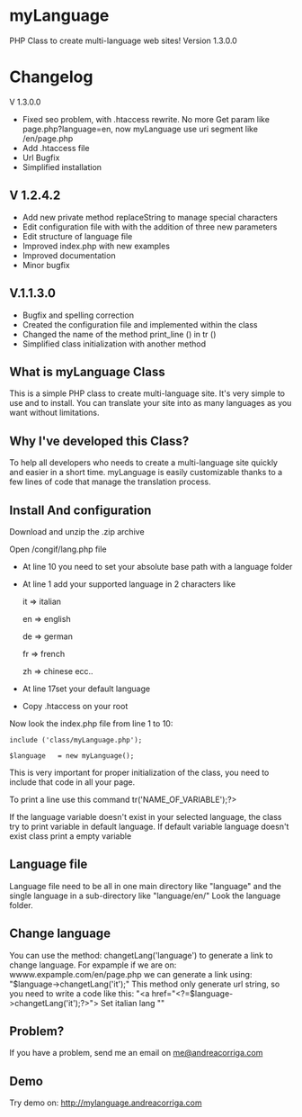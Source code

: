 
myLanguage 
==========

PHP Class to create multi-language web sites!
Version 1.3.0.0

Changelog
=

V 1.3.0.0
- Fixed seo problem, with .htaccess rewrite. No more Get param like page.php?language=en, now myLanguage use uri segment like /en/page.php
- Add .htaccess file
- Url Bugfix
- Simplified installation

V 1.2.4.2
-

- Add new private method replaceString to manage special characters
- Edit configuration file with with the addition of three new parameters
- Edit structure of language file
- Improved index.php with new examples
- Improved documentation
- Minor bugfix

V.1.1.3.0
-

- Bugfix and spelling correction
- Created the configuration file and implemented within the class
- Changed the name of the method print_line () in tr ()
- Simplified class initialization with another method

What is myLanguage Class
-
This is a simple PHP class to create multi-language site. It's very simple to use and to install.
You can translate your site into as many languages as you want without limitations.

Why I've developed this Class?
-
To help all developers who needs to create a multi-language site quickly and easier in a short time. myLanguage is easily customizable thanks to a few lines of code that manage the translation process.


Install And configuration
-
Download and unzip the .zip archive

Open /congif/lang.php file
- At line 10 you need to set your absolute base path with a language folder 
- At line 1 add your supported language in 2 characters like

	it => italian

	en => english

	de => german

	fr => french

	zh => chinese
 ecc..
 
- At line 17set your default language
- Copy .htaccess on your root 

Now look the index.php file from line 1 to 10:
	
	include ('class/myLanguage.php'); 
	
	$language	= new myLanguage();


This is very important for proper initialization of the class, you need to include that code in all your page.

To print a line use this command  <?=$language->tr('NAME_OF_VARIABLE');?> 

If the language variable doesn't exist in your selected language, the class try to print variable in default language. If default variable language doesn't exist class print a empty variable

Language file
-
Language file need to be all in one main directory like "language" and the single language in a sub-directory like "language/en/"
Look the language folder.

Change language
-
You can use the method: changetLang('language') to generate a link to change language.
For expample if we are on: wwww.expample.com/en/page.php we can generate a link using: "$language->changetLang('it');"
This method only generate url string, so you need to write a code like this: "<a href="<?=$language->changetLang('it');?>"> Set italian lang </a>""

Problem?
-

If you have a problem, send me an email on me@andreacorriga.com

Demo
-
Try demo on: http://mylanguage.andreacorriga.com

